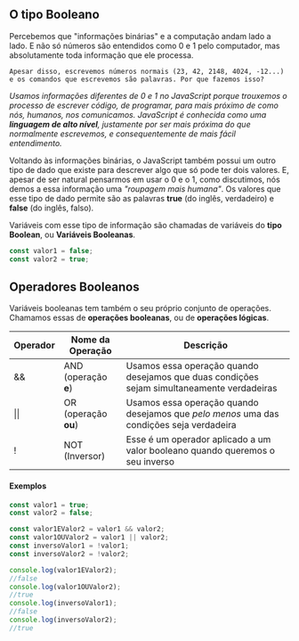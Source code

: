 ## O tipo Booleano

Percebemos que "informações binárias" e a computação andam lado a lado. E não só números são entendidos como 0 e 1 pelo computador, mas absolutamente toda informação que ele processa.

    Apesar disso, escrevemos números normais (23, 42, 2148, 4024, -12...) e os comandos que escrevemos são palavras. Por que fazemos isso?

_Usamos informações diferentes de 0 e 1 no JavaScript porque trouxemos o processo de escrever código, de programar, para mais próximo de como nós, humanos, nos comunicamos. JavaScript é conhecida como uma **linguagem de alto nível**, justamente por ser mais próxima do que normalmente escrevemos, e consequentemente de mais fácil entendimento._

Voltando às informações binárias, o JavaScript também possui um outro tipo de dado que existe para descrever algo que só pode ter dois valores. E, apesar de ser natural pensarmos em usar o 0 e o 1, como discutimos, nós demos a essa informação uma _"roupagem mais humana"_.
Os valores que esse tipo de dado permite são as palavras **true** (do inglês, verdadeiro) e **false** (do inglês, falso).

Variáveis com esse tipo de informação são chamadas de variáveis do **tipo Boolean**, ou **Variáveis Booleanas**.

```JavaScript
const valor1 = false;
const valor2 = true;
```

## Operadores Booleanos

Variáveis booleanas tem também o seu próprio conjunto de operações. Chamamos essas de **operações booleanas**, ou de **operações lógicas**.

| Operador | Nome da Operação     | Descrição                                                                                  |
| -------- | -------------------- | ------------------------------------------------------------------------------------------ |
| &&       | AND (operação **e**) | Usamos essa operação quando desejamos que duas condições sejam simultaneamente verdadeiras |
| \|\|     | OR (operação **ou**) | Usamos essa operação quando desejamos que _pelo menos_ uma das condições seja verdadeira   |
| !        | NOT (Inversor)       | Esse é um operador aplicado a um valor booleano quando queremos o seu inverso              |

#### **Exemplos**

```JavaScript
const valor1 = true;
const valor2 = false;

const valor1EValor2 = valor1 && valor2;
const valor1OUValor2 = valor1 || valor2;
const inversoValor1 = !valor1;
const inversoValor2 = !valor2;

console.log(valor1EValor2);
//false
console.log(valor1OUValor2);
//true
console.log(inversoValor1);
//false
console.log(inversoValor2);
//true
```
